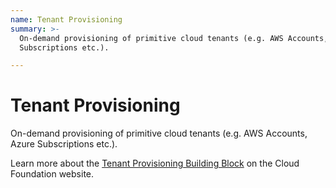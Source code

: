 ```yaml
---
name: Tenant Provisioning
summary: >-
  On-demand provisioning of primitive cloud tenants (e.g. AWS Accounts, Azure
  Subscriptions etc.).

---
```


# Tenant Provisioning

On-demand provisioning of primitive cloud tenants (e.g. AWS Accounts, Azure Subscriptions etc.).

Learn more about the [Tenant Provisioning Building Block](https://cloudfoundation.meshcloud.io/maturity-model/tenant-management/tenant-provisioning.html) on the Cloud Foundation website.
